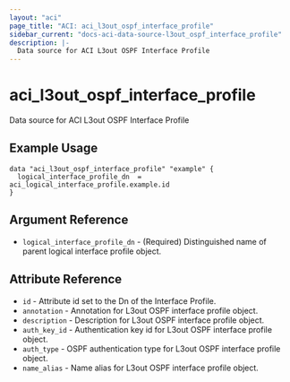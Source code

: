 ```yaml
---
layout: "aci"
page_title: "ACI: aci_l3out_ospf_interface_profile"
sidebar_current: "docs-aci-data-source-l3out_ospf_interface_profile"
description: |-
  Data source for ACI L3out OSPF Interface Profile
---
```


# aci_l3out_ospf_interface_profile

Data source for ACI L3out OSPF Interface Profile

## Example Usage

```hcl
data "aci_l3out_ospf_interface_profile" "example" {
  logical_interface_profile_dn  = aci_logical_interface_profile.example.id
}
```

## Argument Reference

- `logical_interface_profile_dn` - (Required) Distinguished name of parent logical interface profile object.

## Attribute Reference

- `id` - Attribute id set to the Dn of the Interface Profile.
- `annotation` - Annotation for L3out OSPF interface profile object.
- `description` - Description for L3out OSPF interface profile object.
- `auth_key_id` - Authentication key id for L3out OSPF interface profile object.
- `auth_type` - OSPF authentication type for L3out OSPF interface profile object.
- `name_alias` - Name alias for L3out OSPF interface profile object.

